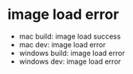 # image load error

- mac build: image load success
- mac dev: image load error
- windows build: image load error
- windows dev: image load error
